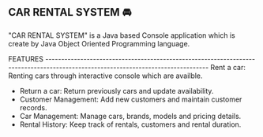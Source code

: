 CAR RENTAL SYSTEM 🚘
---------------------------------------------------------------------------------------------------------------------------------
"CAR RENTAL SYSTEM" is a Java based Console application which is create by Java Object Oriented Programming language.

FEATURES
--------------------------------------------------------------------------------------------------------------------------------- Rent a car: Renting cars through interactive console which are availble. 
- Return a car: Return previously cars and update availability.
- Customer Management: Add new customers and maintain customer records.
- Car Management: Manage cars, brands, models and pricing details.
- Rental History: Keep track of rentals, customers and rental duration. 
